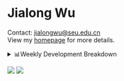 #  Jialong Wu

Contact: jialongwu@seu.edu.cn<br>
View my [homepage](https://callanwu.github.io/) for more details.

<details><summary>📊Weekly Development Breakdown</summary>

<!--START_SECTION:waka-->

```txt
From: 19 October 2024 - To: 26 October 2024

Total Time: 27 hrs 48 mins

Python       16 hrs 17 mins  ██████████████▓░░░░░░░░░░   58.59 %
JSON         10 hrs          █████████░░░░░░░░░░░░░░░░   35.98 %
Text         41 mins         ▓░░░░░░░░░░░░░░░░░░░░░░░░   02.50 %
Bash         14 mins         ▒░░░░░░░░░░░░░░░░░░░░░░░░   00.88 %
SSH Config   13 mins         ▒░░░░░░░░░░░░░░░░░░░░░░░░   00.80 %
```

<!--END_SECTION:waka-->

[![wakatime](https://wakatime.com/badge/user/c6720b29-9431-4a60-bc9d-e1fb2b6bd65f.svg)](https://wakatime.com/@c6720b29-9431-4a60-bc9d-e1fb2b6bd65f)
</details>

[![](https://img.shields.io/badge/Google%20Scholar-4385FE.svg?&color=d6d6d6&style=flat-square&logo=google-scholar)](https://scholar.google.com/citations?user=6eg2m4YAAAAJ)
![](https://komarev.com/ghpvc/?username=callanwu)

